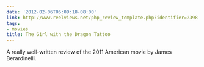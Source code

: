 ```yaml
---
date: '2012-02-06T06:09:18-08:00'
link: http://www.reelviews.net/php_review_template.php?identifier=2398
tags:
- movies
title: The Girl with the Dragon Tattoo
---
```


A really well-written review of the 2011 American movie by James Berardinelli.
